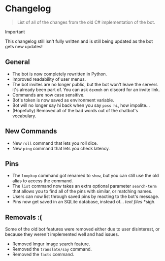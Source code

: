 # Changelog
> List of all of the changes from the old C# implementation of the bot.

> [!IMPORTANT]
> This changelog still isn't fully written and is still being updated as the bot gets new updates!

## General
- The bot is now completely rewritten in Python.
- Improved readability of user menus.
- The bot invites are no longer public, but the bot won't leave the servers it's already been part of. You can ask `dexmoh` on discord for an invite link.
- Commands are now case sensitive.
- Bot's token is now saved as environment variable.
- Bot will no longer say hi back when you say `poss hi`, how impolite...
- (Hopefully) Removed all of the bad words out of the chatbot's vocabulary.

## New Commands
- New `roll` command that lets you roll dice.
- New `ping` command that lets you check latency.

## Pins
- The `loopkup` command got renamed to `show`, but you can still use the old alias to access the command.
- The `list` command now takes an extra optional parameter `search-term` that allows you to find all of the pins with similar, or matching names.
- Users can now list through saved pins by reacting to the bot's message.
- Pins now get saved in an SQLite database, instead of... *text files* \*sigh.

## Removals :(
Some of the old bot features were removed either due to user disinterest, or because they weren't implemented well and had issues.

- Removed Imgur image search feature.
- Removed the `translate/say` command.
- Removed the `facts` command.

